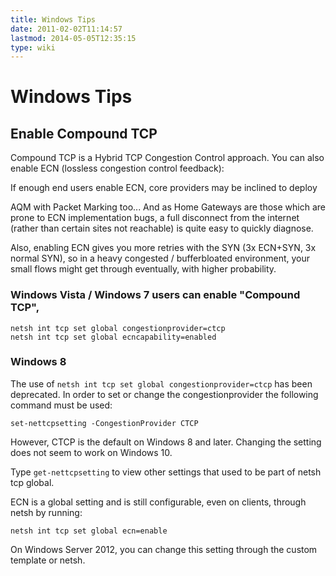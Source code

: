 ```yaml
---
title: Windows Tips
date: 2011-02-02T11:14:57
lastmod: 2014-05-05T12:35:15
type: wiki
---
```

Windows Tips
============

Enable Compound TCP
-------------------

Compound TCP is a Hybrid TCP Congestion Control approach. You can also
enable ECN (lossless congestion control feedback):

If enough end users enable ECN, core providers may be inclined to deploy
<link>AQM with Packet Marking</link> too... And as <link>Home
Gateways</link> are those which are prone to ECN implementation bugs, a
full disconnect from the internet (rather than certain sites not
reachable) is quite easy to quickly diagnose.

Also, enabling ECN gives you more retries with the SYN (3x ECN+SYN, 3x
normal SYN), so in a heavy congested / bufferbloated environment, your
small flows might get through eventually, with higher probability.

### Windows Vista / Windows 7 users can enable "Compound TCP",

```
netsh int tcp set global congestionprovider=ctcp
netsh int tcp set global ecncapability=enabled
```

### Windows 8

The use of `netsh int tcp set global congestionprovider=ctcp` has been
deprecated. In order to set or change the congestionprovider the
following command must be used:

```
set-nettcpsetting -CongestionProvider CTCP
```

However, CTCP is the default on Windows 8 and later. Changing the setting does
not seem to work on Windows 10.

Type `get-nettcpsetting` to view other settings that used to be part of
netsh tcp global.

ECN is a global setting and is still configurable, even on clients,
through netsh by running:

```
netsh int tcp set global ecn=enable
```

On Windows Server 2012, you can change this setting through the custom
template or netsh.
